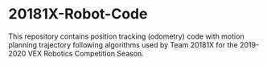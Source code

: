 # 20181X-Robot-Code

This repository contains position tracking (odometry) code with motion planning trajectory following algorithms used by Team 20181X for the 2019-2020 VEX Robotics Competition Season.
